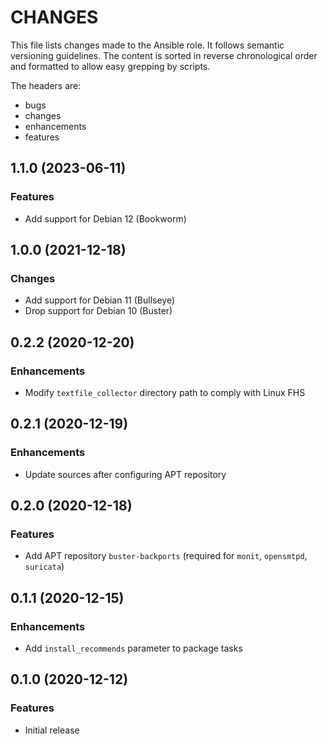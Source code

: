 # CHANGES

This file lists changes made to the Ansible role. It follows semantic versioning
guidelines. The content is sorted in reverse chronological order and formatted
to allow easy grepping by scripts.

The headers are:
- bugs
- changes
- enhancements
- features

## 1.1.0 (2023-06-11)

### Features

- Add support for Debian 12 (Bookworm)

## 1.0.0 (2021-12-18)

### Changes

- Add support for Debian 11 (Bullseye)
- Drop support for Debian 10 (Buster)

## 0.2.2 (2020-12-20)

### Enhancements

- Modify `textfile_collector` directory path to comply with Linux FHS

## 0.2.1 (2020-12-19)

### Enhancements

- Update sources after configuring APT repository

## 0.2.0 (2020-12-18)

### Features

- Add APT repository `buster-backports` (required for `monit`, `opensmtpd`, `suricata`)

## 0.1.1 (2020-12-15)

### Enhancements

- Add `install_recommends` parameter to package tasks

## 0.1.0 (2020-12-12)

### Features

- Initial release
